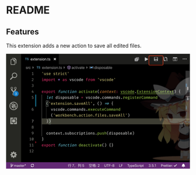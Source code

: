 # README

## Features

This extension adds a new action to save all edited files.

![screenshot](https://github.com/nanlei2000/vscode-save-all/raw/master/media/saveall.png)
